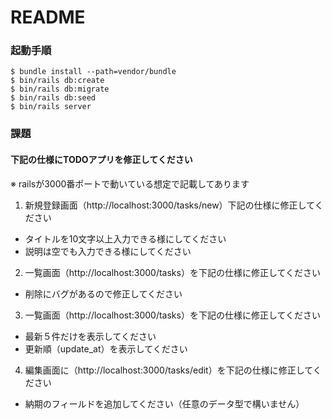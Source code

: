 # README

### 起動手順
```
$ bundle install --path=vendor/bundle  
$ bin/rails db:create
$ bin/rails db:migrate
$ bin/rails db:seed
$ bin/rails server
```

### 課題
#### 下記の仕様にTODOアプリを修正してください
※ railsが3000番ポートで動いている想定で記載してあります
1. 新規登録画面（http://localhost:3000/tasks/new）下記の仕様に修正してください
* タイトルを10文字以上入力できる様にしてください
* 説明は空でも入力できる様にしてください

2. 一覧画面（http://localhost:3000/tasks）を下記の仕様に修正してください
* 削除にバグがあるので修正してください

3. 一覧画面（http://localhost:3000/tasks）を下記の仕様に修正してください
* 最新５件だけを表示してください
* 更新順（update_at）を表示してください

4. 編集画面に（http://localhost:3000/tasks/edit）を下記の仕様に修正してください
* 納期のフィールドを追加してください（任意のデータ型で構いません）